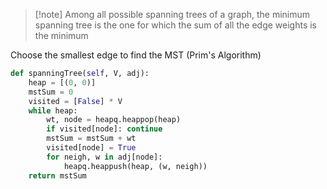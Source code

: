> [!note]  Among all possible spanning trees of a graph, the minimum spanning tree is the one for which the sum of all the edge weights is the minimum

Choose the smallest edge to find the MST (Prim's Algorithm)
```python
def spanningTree(self, V, adj):
    heap = [(0, 0)]
    mstSum = 0
    visited = [False] * V
    while heap:
        wt, node = heapq.heappop(heap)
        if visited[node]: continue
        mstSum = mstSum + wt
        visited[node] = True
        for neigh, w in adj[node]:
            heapq.heappush(heap, (w, neigh))
    return mstSum
```